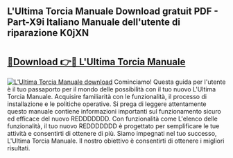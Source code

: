 ## L'Ultima Torcia Manuale Download gratuit PDF - Part-X9i Italiano Manuale dell'utente di riparazione K0jXN

# <h2><a href="http://dfdnwxc.blite.top/?on=L%27Ultima+Torcia+Manuale">🔗Download 👉🔴 L'Ultima Torcia Manuale</a></h2>

[![L'Ultima Torcia Manuale download](https://i.imgur.com/lujVjoI.png)](http://dfdnwxc.blite.top/?on=L%27Ultima+Torcia+Manuale)
Cominciamo! Questa guida per l'utente è il tuo passaporto per il mondo delle possibilità con il tuo nuovo L'Ultima Torcia Manuale. Acquisire familiarità con le funzionalità, il processo di installazione e le politiche operative. Si prega di leggere attentamente questo manuale contiene informazioni importanti sul funzionamento sicuro ed efficace del nuovo REDDDDDDD. Con funzionalità come L'elenco delle funzionalità, il tuo nuovo REDDDDDDD è progettato per semplificare le tue attività e consentirti di ottenere di più. Siamo impegnati nel tuo successo, L'Ultima Torcia Manuale. Il nostro obiettivo è consentirti di ottenere i migliori risultati.
